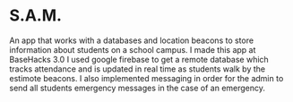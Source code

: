 # S.A.M.
An app that works with a databases and location beacons to store information about students on a school campus.
I made this app at BaseHacks 3.0
I used google firebase to get a remote database which tracks attendance and is updated in real time as students walk by the estimote beacons.
I also implemented messaging in order for the admin to send all students emergency messages in the case of an emergency.
